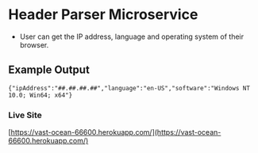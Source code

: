 # Header Parser Microservice

* User can get the IP address, language and operating system of their browser.


## Example Output

  ```
{"ipAddress":"##.##.##.##","language":"en-US","software":"Windows NT 10.0; Win64; x64"}
  ```
### Live Site
   [https://vast-ocean-66600.herokuapp.com/](https://vast-ocean-66600.herokuapp.com/)
 
